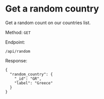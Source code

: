 # Get a random country

Get a random count on our countries list.

Method: <code>GET</code>

Endpoint:
```
/api/random
```

Response:
```
{
  "random_country": {
    "_id": "GR",
    "label": "Greece"
  }
}
```
